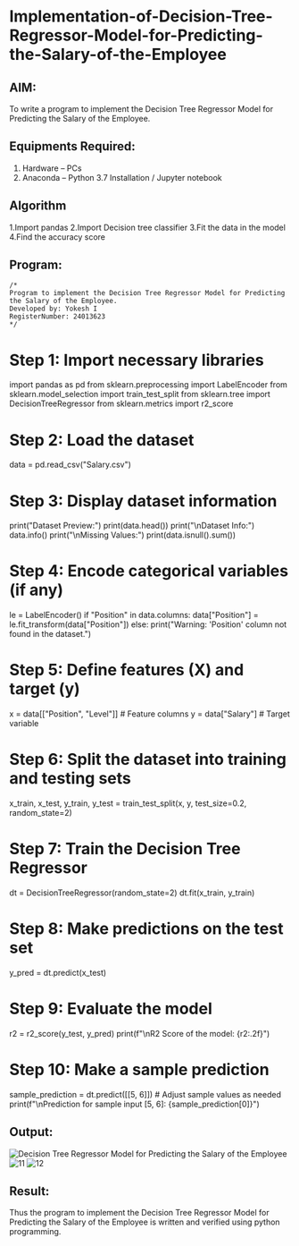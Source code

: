 # Implementation-of-Decision-Tree-Regressor-Model-for-Predicting-the-Salary-of-the-Employee

## AIM:
To write a program to implement the Decision Tree Regressor Model for Predicting the Salary of the Employee.

## Equipments Required:
1. Hardware – PCs
2. Anaconda – Python 3.7 Installation / Jupyter notebook

## Algorithm
1.Import pandas
2.Import Decision tree classifier
3.Fit the data in the model
4.Find the accuracy score
 

## Program:
```
/*
Program to implement the Decision Tree Regressor Model for Predicting the Salary of the Employee.
Developed by: Yokesh I
RegisterNumber: 24013623 
*/
```
# Step 1: Import necessary libraries
import pandas as pd
from sklearn.preprocessing import LabelEncoder
from sklearn.model_selection import train_test_split
from sklearn.tree import DecisionTreeRegressor
from sklearn.metrics import r2_score

# Step 2: Load the dataset
data = pd.read_csv("Salary.csv")

# Step 3: Display dataset information
print("Dataset Preview:")
print(data.head())
print("\nDataset Info:")
data.info()
print("\nMissing Values:")
print(data.isnull().sum())

# Step 4: Encode categorical variables (if any)
le = LabelEncoder()
if "Position" in data.columns:
    data["Position"] = le.fit_transform(data["Position"])
else:
    print("Warning: 'Position' column not found in the dataset.")

# Step 5: Define features (X) and target (y)
x = data[["Position", "Level"]]  # Feature columns
y = data["Salary"]  # Target variable

# Step 6: Split the dataset into training and testing sets
x_train, x_test, y_train, y_test = train_test_split(x, y, test_size=0.2, random_state=2)

# Step 7: Train the Decision Tree Regressor
dt = DecisionTreeRegressor(random_state=2)
dt.fit(x_train, y_train)

# Step 8: Make predictions on the test set
y_pred = dt.predict(x_test)

# Step 9: Evaluate the model
r2 = r2_score(y_test, y_pred)
print(f"\nR2 Score of the model: {r2:.2f}")

# Step 10: Make a sample prediction
sample_prediction = dt.predict([[5, 6]])  # Adjust sample values as needed
print(f"\nPrediction for sample input [5, 6]: {sample_prediction[0]}")

## Output:
![Decision Tree Regressor Model for Predicting the Salary of the Employee](sam.png)
![11](https://github.com/user-attachments/assets/be1f781e-8a79-47ad-97fb-ac1c7252719f)
![12](https://github.com/user-attachments/assets/4a2c3160-f2b6-4057-bb65-95e9f55ed9ef)


## Result:
Thus the program to implement the Decision Tree Regressor Model for Predicting the Salary of the Employee is written and verified using python programming.
